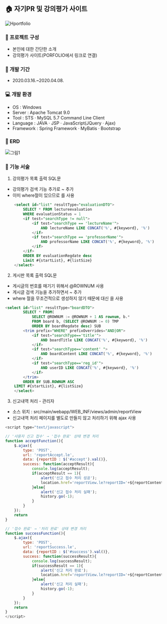 
## :house: 자기PR 및 강의평가 사이트

![Hportfolio](https://user-images.githubusercontent.com/60491863/80310835-add0f780-8817-11ea-9d10-ab30332c3359.gif)


### :paperclip: 프로젝트 구성
- 본인에 대한 간단한 소개
- 강의평가 사이트(PORFOLIO에서 링크로 연결)

### :date: 개발 기간
- 2020.03.16.~2020.04.08.

### :computer: 개발 환경
- OS : Windows
- Server : Apache Tomcat 9.0
- Tool : STS · MySQL 5.7 Command Line Client
- Language : JAVA · JSP · JavaScript(JQuery · Ajax)
- Framework : Spring Framework · MyBatis · Bootstrap

### :open_file_folder: ERD
![그림1](https://user-images.githubusercontent.com/60491863/80311762-82044080-881c-11ea-8ae5-5d8d412bcfc8.png)


### :pushpin: 기능 서술

1. 강의평가 목록 출력 SQL문
- 강의평가 검색 기능 추가로 <if> ~ </if> 추가
- 이미 where절이 있으므로 <if>를 사용
```sql
	<select id="list" resultType="evaluationDTO">
		SELECT * FROM lectureevaluation
    	WHERE evaluationStatus = 1
    	<if test="searchType != null">
			<if test="searchType == 'lectureName'">
				AND lectureName LIKE CONCAT('%', #{keyword}, '%')
			</if>
			<if test="searchType == 'professorName'">
				AND professorName LIKE CONCAT('%', #{keyword}, '%')
			</if>
		</if>
    	ORDER BY evaluationRegdate desc
    	Limit #{startList}, #{listSize}
	</select>
```

2. 게시판 목록 출력 SQL문
- 게시글의 번호를 매기기 위해서 @ROWNUM 사용
- 게시글 검색 기능을 추가하면서 <trim> ~ </trim> 추가
- where 절을 무조건적으로 생성하지 않기 때문에 <where> 대신 <trim>을 사용
```sql
<select id="list" resultType="boardDTO">
		SELECT * FROM(
			SELECT @ROWNUM := @ROWNUM + 1 AS rownum, b.*
			FROM board b, (SELECT @ROWNUM := 0) TMP
			ORDER BY boardRegdate desc) SUB
		<trim prefix="WHERE" prefixOverrides="AND|OR">
			<if test="searchType=='title'">
				AND boardTitle LIKE CONCAT('%', #{keyword}, '%')
			</if>
			<if test="searchType=='content' ">
				AND boardContent LIKE CONCAT('%', #{keyword}, '%')
			</if>
			<if test="searchType=='reg_id'">
				AND userID LIKE CONCAT('%', #{keyword}, '%')
			</if>	
		</trim>
		ORDER BY SUB.ROWNUM ASC 
    LIMIT #{startList}, #{listSize}
	</select>
```
3. 신고내역 처리 - 관리자
- 소스 위치 : src/main/webapp/WEB_INF/views/admin/reportView
- 신고내역 처리 페이지를 별도로 만들지 않고 처리하기 위해 ajax 사용
```javascript
<script type="text/javascript">

// '사용자 신고 접수' → '접수 완료' 상태 변경 처리
function acceptFunction(){
	$.ajax({
		type: 'POST',
		url: 'reportAccept.le',
		data: {reportID : $('#accept').val()},
		success: function(acceptResult){
			console.log(acceptResult);
			if(acceptResult == 1){
				alert('신고 접수 처리 성공');
				location.href='reportView.le?reportID='+${reportContent.reportID};
			}else{
				alert('신고 접수 처리 실패');
				history.go(-1);
			}
		}
	});
	return
}

// '접수 완료' → '처리 완료' 상태 변경 처리
function successFunction(){
	$.ajax({
		type: 'POST',
		url: 'reportSuccess.le',
		data: {reportID : $('#success').val()},
		success: function(successResult){
			console.log(successResult);
			if(successResult == 1){
				alert('신고 처리 완료');
				location.href='reportView.le?reportID='+${reportContent.reportID};
			}else{
				alert('신고 처리 실패');
				history.go(-1);
			}
		}
	});
	return
}
</script>
```
